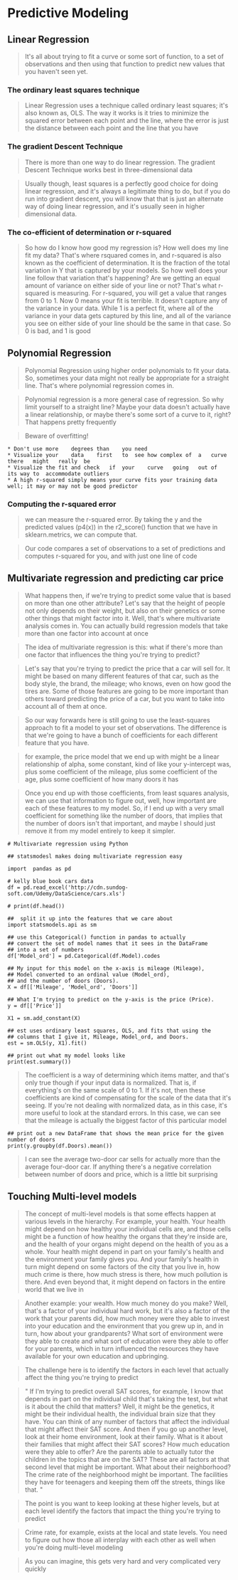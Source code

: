 # Predictive Modeling

## Linear Regression

> It's all about trying to fit a curve or some	sort of function, to a set of observations	and	then	using	that	function	to	predict	new values	that	you	haven't	seen	yet.


### The ordinary least squares technique

> Linear Regression uses a technique called ordinary least squares; it's also known as, OLS.
The	way	it	works	is	it	tries	to minimize	the	squared	error	between	each	point	and	the	line,	where	the	error	is	just	the	distance	between each	point	and	the	line that you have


### The gradient Descent Technique

> There is more than one way to do linear regression. The gradient Descent Technique works best in three-dimensional data

> Usually	though,	least	squares	is	a	perfectly	good	choice	for	doing	linear	regression,	and	it's	always	a legitimate	thing	to	do,	but	if	you	do	run	into	gradient	descent,	you	will	know	that	that	is	just	an	alternate way	of	doing	linear	regression,	and	it's	usually	seen	in	higher	dimensional	data.


### The	co-efficient	of	determination	or	r-squared

> So how do	I know how good	my regression is? How well does	my line	fit	my data? That's	where rsquared comes in, and r-squared is also known as the coefficient of determination.
> It	is	the	fraction	of	the	total	variation	in	Y	that	is	captured	by	your	models.	So	how	well	does	your	line follow	that	variation	that's	happening?	Are	we	getting	an	equal	amount	of	variance	on	either	side	of	your line	or	not?	That's	what	r-squared	is	measuring.
> For	r-squared,	you	will	get	a	value	that	ranges	from	0	to	1.	Now	0	means	your	fit	is	terrible.	It	doesn't capture	any	of	the	variance	in	your	data.	While	1	is	a	perfect	fit,	where	all	of	the	variance	in	your	data gets	captured	by	this	line,	and	all	of	the	variance	you	see	on	either	side	of	your	line	should	be	the	same	in that	case.	So	0	is	bad,	and	1	is	good

## Polynomial Regression

> Polynomial Regression using	higher order polynomials to	fit	your data. So, sometimes your data might not really	be appropriate for a straight line. That's where polynomial regression comes in.

> Polynomial	regression	is	a	more	general	case	of	regression.	So	why	limit	yourself	to	a	straight	line? Maybe	your	data	doesn't	actually	have	a	linear	relationship,	or	maybe	there's	some	sort	of	a	curve	to	it, right?	That	happens	pretty	frequently

> Beware	of	overfitting!

	* Don't	use	more	degrees	than	you	need
	* Visualize	your	data	first	to	see	how	complex	of	a	curve	there	might	really	be 
	* Visualize	the	fit	and	check	if	your	curve	going	out	of	its	way	to	accommodate outliers 
	* A high r-squared simply means your curve fits	your training data well; it	may	or may not be good predictor

### Computing	the	r-squared	error
> we	can	measure	the	r-squared	error.	By	taking	the	y	and	the	predicted	values	(p4(x))	in	the	r2_score() function	that	we	have	in	sklearn.metrics,	we	can	compute	that.

> Our	code	compares	a	set	of	observations	to	a	set	of	predictions	and	computes	r-squared	for	you,	and	with just	one	line	of	code


## Multivariate	regression	and	predicting	car	price

> What	happens	then,	if	we're	trying	to	predict	some	value	that	is	based	on	more	than	one	other	attribute? Let's	say	that	the	height	of	people	not	only	depends	on	their	weight,	but	also	on	their	genetics	or	some other	things	that	might	factor	into	it.	Well,	that's	where	multivariate	analysis	comes	in.	You	can	actually build	regression	models	that	take	more	than	one	factor	into	account	at	once

> 	The	idea	of	multivariate regression	is	this:	what	if	there's	more	than	one	factor	that	influences	the	thing	you're	trying	to	predict?

> Let's	say	that	you're	trying	to	predict	the	price	that a	car	will	sell	for.	It	might	be	based	on	many	different	features	of	that	car,	such	as	the	body	style,	the brand,	the	mileage;	who	knows,	even	on	how	good	the	tires	are.	Some	of	those	features	are	going	to	be more	important	than	others	toward	predicting	the	price	of	a	car,	but	you	want	to	take	into	account	all	of them	at	once.

> So	our	way	forwards	here	is	still	going	to	use	the	least-squares	approach	to	fit	a	model	to	your	set	of observations.	The	difference	is	that	we're	going	to	have	a	bunch	of	coefficients	for	each	different	feature that	you	have.

> for	example,	the	price	model	that	we	end	up	with	might	be	a	linear	relationship	of	alpha,	some constant,	kind	of	like	your	y-intercept	was,	plus	some	coefficient	of	the	mileage,	plus	some	coefficient	of the	age,	plus	some	coefficient	of	how	many	doors	it	has

> Once	you	end	up	with	those	coefficients,	from	least	squares	analysis,	we	can	use	that	information	to	figure out,	well,	how	important	are	each	of	these	features	to	my	model.	So,	if	I	end	up	with	a	very	small coefficient	for	something	like	the	number	of	doors,	that	implies	that	the	number	of	doors	isn't	that important,	and	maybe	I	should	just	remove	it	from	my	model	entirely	to	keep	it	simpler.

	# Multivariate regression using Python

	## statsmodesl makes doing multivariate regression easy

	import  pandas as pd

	# kelly blue book cars data
	df = pd.read_excel('http://cdn.sundog-soft.com/Udemy/DataScience/cars.xls')

	# print(df.head())

	## 	split it up	into the features that we care about
	import statsmodels.api as sm

	## use this Categorical() function in pandas to actually 
	## convert the set of model	names that it sees in the DataFrame	
	## into	a set of numbers
	df['Model_ord'] = pd.Categorical(df.Model).codes

	## My input	for	this model on the x-axis is	mileage	(Mileage), 
	## Model converted to an ordinal value (Model_ord),	
	## and the number of doors (Doors).
	X = df[['Mileage', 'Model_ord', 'Doors']]

	## What I'm trying to predict on the y-axis	is the price (Price).
	y = df[['Price']]

	X1 = sm.add_constant(X)

	## est uses ordinary least squares, OLS, and fits that using the 
	## columns that	I give it, Mileage,	Model_ord, and Doors.	
	est = sm.OLS(y, X1).fit()

	## print out what my model looks like
	print(est.summary())

> The	coefficient	is	a	way	of	determining	which	items	matter,	and	that's	only	true though	if	your	input	data	is	normalized.	That	is,	if	everything's	on	the	same	scale	of	0	to	1.	If	it's	not,	then these	coefficients	are	kind	of	compensating	for	the	scale	of	the	data	that	it's	seeing.	If	you're	not	dealing with	normalized	data,	as	in	this	case,	it's	more	useful	to	look	at	the	standard	errors.	In	this	case,	we	can see	that	the	mileage	is	actually	the	biggest	factor	of	this	particular	model
	
	## print out a new DataFrame that shows the mean price for the given number of doors
	print(y.groupby(df.Doors).mean())

> I	can	see	the	average	two-door	car	sells	for	actually	more	than	the	average	four-door	car.	If	anything there's	a	negative	correlation	between	number	of	doors	and	price,	which	is	a	little	bit	surprising


## Touching Multi-level models
> The	concept	of	multi-level	models	is	that	some	effects	happen	at	various	levels	in	the	hierarchy.	For example,	your	health.	Your	health	might	depend	on	how	healthy	your	individual	cells	are,	and	those	cells might	be	a	function	of	how	healthy	the	organs	that	they're	inside	are,	and	the	health	of	your	organs	might depend	on	the	health	of	you	as	a	whole.	Your	health	might	depend	in	part	on	your	family's	health	and	the environment	your	family	gives	you.	And	your	family's	health	in	turn	might	depend	on	some	factors	of	the city	that	you	live	in,	how	much	crime	is	there,	how	much	stress	is	there,	how	much	pollution	is	there.	And even	beyond	that,	it	might	depend	on	factors	in	the	entire	world	that	we	live	in

> Another	example:	your	wealth.	How	much	money	do	you	make?	Well,	that's	a	factor	of	your	individual hard	work,	but	it's	also	a	factor	of	the	work	that	your	parents	did,	how	much	money	were	they	able	to invest	into	your	education	and	the	environment	that	you	grew	up	in,	and	in	turn,	how	about	your grandparents?	What	sort	of	environment	were	they	able	to	create	and	what	sort	of	education	were	they able	to	offer	for	your	parents,	which	in	turn	influenced	the	resources	they	have	available	for	your	own education	and	upbringing.


> The	challenge	here	is	to	identify	the	factors	in	each	level	that	actually	affect	the	thing	you're	trying	to predict

> "	If	I'm	trying	to	predict	overall	SAT	scores,	for	example,	I	know	that	depends	in	part	on	the individual	child	that's	taking	the	test,	but	what	is	it	about	the	child	that	matters?	Well,	it	might	be	the genetics,	it	might	be	their	individual	health,	the	individual	brain	size	that	they	have.	You	can	think	of	any number	of	factors	that	affect	the	individual	that	might	affect	their	SAT	score.	And	then	if	you	go	up	another level,	look	at	their	home	environment,	look	at	their	family.	What	is	it	about	their	families	that	might	affect their	SAT	scores?	How	much	education	were	they	able	to	offer?	Are	the	parents	able	to	actually	tutor	the children	in	the	topics	that	are	on	the	SAT?	These	are	all	factors	at	that	second	level	that	might	be important.	What	about	their	neighborhood?	The	crime	rate	of	the	neighborhood	might	be	important.	The facilities	they	have	for	teenagers	and	keeping	them	off	the	streets,	things	like	that.
"

> The	point	is	you	want	to	keep	looking	at	these	higher	levels,	but	at	each	level	identify	the	factors	that impact	the	thing	you're	trying	to	predict

> Crime	rate,	for	example,	exists	at	the	local	and	state	levels.	You	need to	figure	out	how	those	all	interplay	with	each	other	as	well	when	you're	doing	multi-level	modeling

> As	you	can	imagine,	this	gets	very	hard	and	very	complicated	very	quickly



